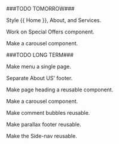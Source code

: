 ###TODO TOMORROW###

Style {{ Home }}, About, and Services.

Work on Special Offers component.

Make a carousel component.




###TODO LONG TERM###

Make menu a single page.

Separate About US' footer.

Make page heading a reusable component.

Make a carousel component.

Make comment bubbles reusable.

Make parallax footer reusable.

Make the Side-nav reusable.
